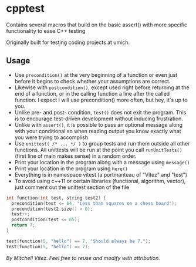 cpptest
=======

Contains several macros that build on the basic assert() with more specific functionality to ease C++ testing

Originally built for testing coding projects at umich.

Usage
-----
 * Use `precondition()` at the very beginning of a function or even just before it begins to check whether your assumptions are correct.        
 * Likewise with `postcondition()`, except used right before returning at the end of a function, or in the calling function a line after the called function. I expect I will use precondition() more often, but hey, it's up to you.                 
 * Unlike pre- and post- condition, `test()` does not exit the program. This is to encourage test-driven development without inducing frustration.
 * Unlike with `assert()`, it is possible to pass an optional message along with your conditional so when reading output you know exactly what you were trying to accomplish
 * Use `unittest( /* ... */ )` to group tests and run them outside all other functions. All unittests will be run at the point you call `runUnitTests()` (first line of main makes sense) in a random order.
 * Print your location in the program along with a message using `message()`
 * Print your location in the program using `here()`
 * Everything is in namespace vitest (a portmanteau of "Vitez" and "test")
 * To avoid using c++11 or certain libraries (functional, algorithm, vector), just comment out the unittest section of the file

```cpp
int function(int test, string test2) {
  precondition(test <= 64, "Less than squares on a chess board");
  precondition(test2.size() > 0);
  test++;
  postcondition(test <= 65);
  return 7;
}

test(function(5, "hello") == 7, "Should always be 7.");
test(function(5, "hello") == 7);
```

*By Mitchell Vitez. Feel free to reuse and modify with attribution.*
